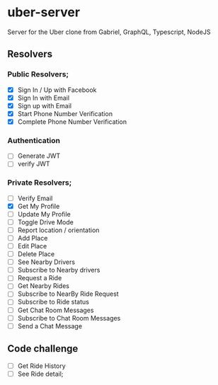 # uber-server

Server for the Uber clone from Gabriel, GraphQL, Typescript, NodeJS

## Resolvers

### Public Resolvers;

- [x] Sign In / Up with Facebook
- [x] Sign In with Email
- [x] Sign up with Email
- [x] Start Phone Number Verification
- [x] Complete Phone Number Verification

### Authentication

- [ ] Generate JWT
- [ ] verify JWT

### Private Resolvers;

- [ ] Verify Email
- [x] Get My Profile
- [ ] Update My Profile
- [ ] Toggle Drive Mode
- [ ] Report location / orientation
- [ ] Add Place
- [ ] Edit Place
- [ ] Delete Place
- [ ] See Nearby Drivers
- [ ] Subscribe to Nearby drivers
- [ ] Request a Ride
- [ ] Get Nearby Rides
- [ ] Subscribe to NearBy Ride Request
- [ ] Subscribe to Ride status
- [ ] Get Chat Room Messages
- [ ] Subscribe to Chat Room Messages
- [ ] Send a Chat Message

## Code challenge

- [ ] Get Ride History
- [ ] See Ride detail;
